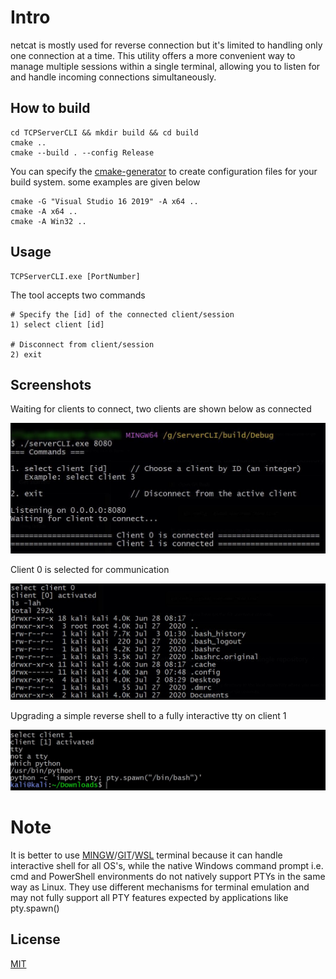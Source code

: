 # Intro

netcat is mostly used for reverse connection but it's limited to handling only one connection at a time. This utility offers a more convenient way to manage multiple sessions within a single terminal, allowing you to listen for and handle incoming connections simultaneously.

## How to build

```
cd TCPServerCLI && mkdir build && cd build
cmake ..
cmake --build . --config Release
```

You can specify the [cmake-generator](https://cmake.org/cmake/help/latest/manual/cmake-generators.7.html) to create configuration files for your build system. some examples are given below

```
cmake -G "Visual Studio 16 2019" -A x64 ..
cmake -A x64 ..
cmake -A Win32 ..
```
## Usage
```
TCPServerCLI.exe [PortNumber]
```
The tool accepts two commands
```
# Specify the [id] of the connected client/session
1) select client [id]

# Disconnect from client/session
2) exit
```

## Screenshots
Waiting for clients to connect, two clients are shown below as connected

![Alt text](/screenshots/1.JPG?raw=true "Optional Title")

Client 0 is selected for communication

![Alt text](/screenshots/2.JPG?raw=true "Optional Title")

Upgrading a simple reverse shell to a fully interactive tty on client 1

![Alt text](/screenshots/3.JPG?raw=true "Optional Title")

# Note
It is better to use [MINGW](https://www.mingw-w64.org/)/[GIT](https://git-scm.com/download/win)/[WSL](https://learn.microsoft.com/en-us/windows/wsl/about) terminal because it can handle interactive shell for all OS's, while the native Windows command prompt i.e. cmd and PowerShell environments do not natively support PTYs in the same way as Linux. They use different mechanisms for terminal emulation and may not fully support all PTY features expected by applications like pty.spawn()

## License

[MIT](https://choosealicense.com/licenses/mit/)
